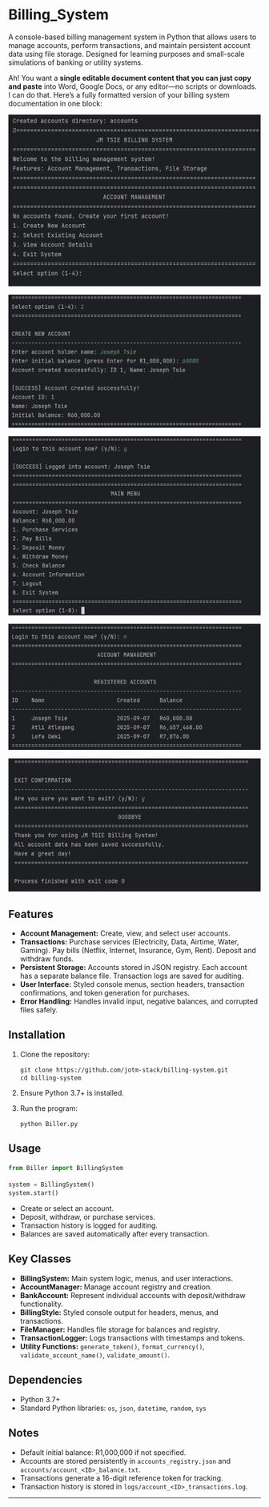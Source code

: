 # Billing_System
A console-based billing management system in Python that allows users to manage accounts, perform transactions, and maintain persistent account data using file storage. Designed for learning purposes and small-scale simulations of banking or utility systems.

Ah! You want a **single editable document content that you can just copy and paste** into Word, Google Docs, or any editor—no scripts or downloads. I can do that. Here’s a fully formatted version of your billing system documentation in one block:

![Alt text](Menu.png)

![Alt text](CreateAccount.png)

![Alt text](LoginAccount.png)

![Alt text](ReisteredAcc.png)

![Alt text](ExitSystem.png)




## Features

* **Account Management:** Create, view, and select user accounts.
* **Transactions:** Purchase services (Electricity, Data, Airtime, Water, Gaming). Pay bills (Netflix, Internet, Insurance, Gym, Rent). Deposit and withdraw funds.
* **Persistent Storage:** Accounts stored in JSON registry. Each account has a separate balance file. Transaction logs are saved for auditing.
* **User Interface:** Styled console menus, section headers, transaction confirmations, and token generation for purchases.
* **Error Handling:** Handles invalid input, negative balances, and corrupted files safely.

## Installation

1. Clone the repository:

   ```
   git clone https://github.com/jotm-stack/billing-system.git
   cd billing-system
   ```
2. Ensure Python 3.7+ is installed.
3. Run the program:

   ```
   python Biller.py
   ```

## Usage

```python
from Biller import BillingSystem

system = BillingSystem()
system.start()
```

* Create or select an account.
* Deposit, withdraw, or purchase services.
* Transaction history is logged for auditing.
* Balances are saved automatically after every transaction.

## Key Classes

* **BillingSystem:** Main system logic, menus, and user interactions.
* **AccountManager:** Manage account registry and creation.
* **BankAccount:** Represent individual accounts with deposit/withdraw functionality.
* **BillingStyle:** Styled console output for headers, menus, and transactions.
* **FileManager:** Handles file storage for balances and registry.
* **TransactionLogger:** Logs transactions with timestamps and tokens.
* **Utility Functions:** `generate_token()`, `format_currency()`, `validate_account_name()`, `validate_amount()`.

## Dependencies

* Python 3.7+
* Standard Python libraries: `os`, `json`, `datetime`, `random`, `sys`

## Notes

* Default initial balance: R1,000,000 if not specified.
* Accounts are stored persistently in `accounts_registry.json` and `accounts/account_<ID>_balance.txt`.
* Transactions generate a 16-digit reference token for tracking.
* Transaction history is stored in `logs/account_<ID>_transactions.log`.

---
